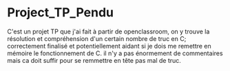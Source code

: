 # Project_TP_Pendu

C'est un projet TP que j'ai fait à partir de openclassroom, on y trouve la résolution et compréhension d'un certain nombre de truc en C; correctement finalisé 
et potentiellement aidant si je dois me remettre en mémoire le fonctionnement de C. il n'y a pas énormement de commentaires mais ca doit suffir pour se remmettre 
en tête pas mal de truc.
